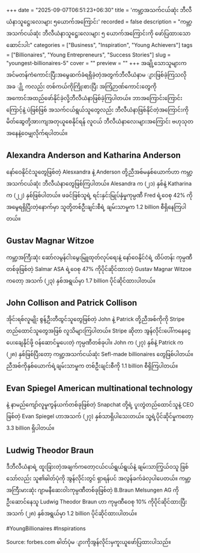 +++
date = "2025-09-07T06:51:23+06:30"
title = 'ကမ္ဘာ့အသက်ငယ်ဆုံး ဘီလီယံနာသူဋ္ဌေးလေးများ ၅ယောက်အကြောင်း'
recorded = false
description = "ကမ္ဘာ့အသက်ငယ်ဆုံး ဘီလီယံနာသူဋ္ဌေးလေးများ ၅ ယောက်အကြောင်းကို ဖော်ပြထားသော ဆောင်းပါး"
categories = ["Business", "Inspiration", "Young Achievers"]
tags = ["Billionaires", "Young Entrepreneurs", "Success Stories"]
slug = "youngest-billionaires-5"
cover = ""
preview = ""
+++
အချို့သောသူများကအင်မတန်ကံကောင်းပြီးအမွေဆက်ခံရရှိခဲ့တဲ့အတွက်ဘီလီယံနာမ ျားဖြစ်ခဲ့ကြသလိုအခ ျို့ ကလည်း တစ်ကယ်ကိုကြိုးစားပြီး အကြံဉာဏ်ကောင်းတွေကို အကောင်အထည်ဖော်နိုင်ခဲ့လို့ဘီလီယံနာဖြစ်ခဲ့ကြပါတယ်။ ဘာအကြောင်းကြောင်းကြောင့်နဲ့ ပဲဖြစ်ဖြစ် အသက်ငယ်ရွယ်သူတွေလည်း ဘီလီယံနာဖြစ်နိုင်တဲ့အကြောင်းကို မိတ်ဆွေတို့အားကျအတုယူစေနိုင်ရန် လူငယ် ဘီလီယံနာလေးများအကြောင်း ဗဟုသုတအနေနဲ့ဝေမျှလိုက်ရပါတယ်။

## Alexandra Anderson and Katharina Anderson
နော်ဝေနိုင်ငံသူတွေဖြစ်တဲ့ Alesxandra နဲ့ Anderson တို့ညီအစ်မနှစ်ယောက်ဟာ ကမ္ဘာ့အသက်ငယ်ဆုံး ဘီလီယံနာတွေဖြစ်ကြပါတယ်။ Alesandra က (၂၁) နှစ်နဲ့ Katharina က (၂၂) နှစ်ဖြစ်ပါတယ်။ ဖခင်ဖြစ်သူရဲ့ ရင်းနှင်းမြုပ်နှံမှုကုမ္ပဏီ Fred ရဲ့ဝေစု 42% ကိုအမွေရရှိပြီးတဲ့နောက်မှာ သူတို့တစ်ဦးချင်းစီရဲ့ ချမ်းသာမှုက 1.2 billion စီရှိနေကြပါတယ်။

## Gustav Magnar Witzoe
ကမ္ဘာ့အကြီးဆုံး ဆော်လမွန်ငါးမွေးမြူထုတ်လုပ်ရေးနဲ့ နော်ဝေနိုင်ငံရဲ့ ထိပ်တန်း ကုမ္ပဏီတစ်ခုဖြစ်တဲ့ Salmar ASA ရဲ့ဝေစု 47% ကိုပိုင်ဆိုင်ထားတဲ့ Gustav Magnar Witzoe ကတော့ အသက် (၂၃) နှစ်အရွယ်မှာ 1.7 billion ပိုင်ဆိုင်ထားပါတယ်။

## John Collison and Patrick Collison
အိုင်းရစ်လူမျိုး စွန့်ဦးတီထွင်သူတွေဖြစ်တဲ့ John နဲ့ Patrick တို့ညီအစ်ကိုကို Stripe တည်ထောင်သူတွေအဖြစ် လူသိများကြပါတယ်။ Stripe ဆိုတာ အွန်လိုင်းပေါ်ကနေငွေပေးချေနိုင်ဖို့ ဝန်ဆောင်မှုပေးတဲ့ ကုမ္ပဏီတစ်ခုပါ။ John က (၂၇) နှစ်နဲ့ Patrick က (၂၈) နှစ်ဖြစ်ပြီးတော့ ကမ္ဘာ့အသက်ငယ်ဆုံး Sefl-made billionaires တွေဖြစ်ပါတယ်။ ညီအစ်ကိုနှစ်ယောက်ရဲ့ချမ်းသာမှုက တစ်ဦးချင်းစီကို 1.1 billion စီရှိကြပါတယ်။

## Evan Spiegel American multinational technology
နဲ့ နာမည်ကျော်လူမှုကွန်ယက်တစ်ခုဖြစ်တဲ့ Snapchat တို့ရဲ့ ပူးတွဲတည်ထောင်သူနဲ့ CEO ဖြစ်တဲ့ Evan Spiegel ဟာအသက် (၂၇) နှစ်သာရှိပါသေးတယ်။ သူ့ရဲ့ပိုင်ဆိုင်မှုကတော့ 3.3 billion ရှိပါတယ်။

## Ludwig Theodor Braun
ဒီဘီလီယံနာရဲ့ ထူးခြားတဲ့အချက်ကတော့ငယ်ငယ်ရွယ်ရွယ်နဲ့ ချမ်းသာကြွယ်ဝသူ ဖြစ်သော်လည်း သူ၏ဓါတ်ပုံကို အွန်လိုင်းတွင် ရှာရန်ပင် အလွန်ခက်ခဲလှပါပေတယ်။ ကမ္ဘာ့အကြီးမားဆုံး ဂျာမနီဆေးဝါးကုမ္ပဏီတစ်ခုဖြစ်တဲ့ B.Braun Melsungen AG ကိုဦးဆောင်နေသူ Ludwig Theodor Braun ဟာ ကုမ္ပဏီဝေစု 10% ကိုပိုင်ဆိုင်ထားပြီး အသက် (၂၈) နှစ်အရွယ်မှာ 1.2 billion ပိုင်ဆိုင်ထားပါတယ်။

#YoungBillionaires #Inspirations

Source: forbes.com ဓါတ်ပုံမ ျားကိုအွန်လိုင်းမှကူးယူဖော်ပြထားပါသည်။